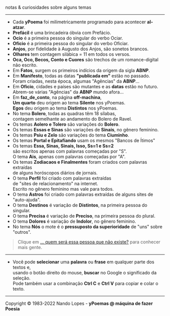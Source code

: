 notas & curiosidades sobre alguns temas  
___
- Cada **yPoema** foi milimetricamente programado para acontecer **al-atzar**.  
- **Prefácil** é uma brincadeira óbvia com Prefácio.  
- **Ocio** é a primeira pessoa do singular do verbo Ociar.  
- **Oficio** é a primeira pessoa do singular do verbo Oficiar.  
- **Anjos**, por fidelidade à Augusto dos Anjos, são sonetos brancos.  
- **Olhares** tem contagem silábica = 11 em todos os versos.  
- **Oca, Oco, Becos, Conto e Cuores** são trechos de um romance-digital não escrito.  
- Em **Fatos**, surgem os primeiros indícios da origem da sigla **ABNP**.
- Em **Manifesto**, todas as datas **"publicada em"** estão no passado.  
  Foram criadas, nesta época, algumas "Agências" da **ABNP**...  
- Em **Oficio**, cidades e países são mutantes e as **datas** estão no futuro.  
  Abrem-se várias "Agências" da **ABNP** mundo afora...  
- Em **faz_de_conto**, na página **off-machina**,  
  **Um quarto** deu origem ao tema **Silente** nos yPoemas.  
  **Egos** deu origem ao tema **Distintos** nos yPoemas.  
- No tema **Bolero**, todas as quadras têm 18 sílabas,  
  contagem semelhante ao andamento do Bolero de Ravel.  
- Os temas **Aolero e Tolero** são variações do **Bolero**.  
- Os temas **Essas e Sinas** são variações de **Sinais**, no gênero feminino.  
- Os temas **Psiu e Zelo** são variações do tema **Ciuminho**.  
- Os temas **Portal e Epitafiando** usam os mesmos "Bancos de Ítimos"  
- Os temas **Essa, Sinas, Sinais, Isso, Ss=1 e Ss=2**  
  são escritos apenas com palavras começadas por "S".  
  O tema **Ais**, apenas com palavras começadas por "A".  
- Os temas **Zodiacaos e Finalmentes** foram criados com palavras extraídas  
  de alguns horóscopos diários de jornais.  
- O tema **Perfil** foi criado com palavras extraídas  
  de "sites de relacionamento" na internet.  
  Escrito no gênero feminino mas vale para todos.  
- O tema **Astros** foi criado com palavras extraídas de alguns sites de "auto-ajuda".  
- O tema **Destinos** é variação de **Distintos**, na primeira pessoa do singular.  
- O tema **Precisa** é variação de **Preciso**, na primeira pessoa do plural.  
- O tema **Dolores** é variação de **Indolor**, no gênero feminino.  
- No tema **Nós** o mote é o **pressuposto da superioridade** de "uns" sobre "outros".  
> Clique em [... quem será essa pessoa que não existe?](https://thispersondoesnotexist.com/) para conhecer mais gente.  
___
- Você pode **selecionar** uma **palavra** ou **frase** em qualquer parte dos textos e,  
  usando o botão direito do mouse, **buscar** no Google o significado da seleção.  
  Pode também usar a combinação **Ctrl C** e **Ctrl V** para copiar e colar o texto.  
___
Copyright © 1983-2022 Nando Lopes - **yPoemas @ máquina de fazer Poesia**